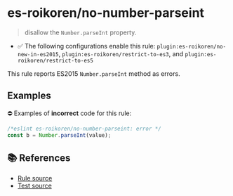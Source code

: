 # es-roikoren/no-number-parseint
> disallow the `Number.parseInt` property.

- ✅ The following configurations enable this rule: `plugin:es-roikoren/no-new-in-es2015`, `plugin:es-roikoren/restrict-to-es3`, and `plugin:es-roikoren/restrict-to-es5`

This rule reports ES2015 `Number.parseInt` method as errors.

## Examples

⛔ Examples of **incorrect** code for this rule:

```js
/*eslint es-roikoren/no-number-parseint: error */
const b = Number.parseInt(value);
```

## 📚 References

- [Rule source](https://github.com/roikoren755/eslint-plugin-es/blob/v2.0.11/src/rules/no-number-parseint.ts)
- [Test source](https://github.com/roikoren755/eslint-plugin-es/blob/v2.0.11/tests/src/rules/no-number-parseint.ts)
